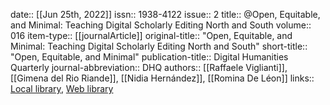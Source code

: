 date:: [[Jun 25th, 2022]]
issn:: 1938-4122
issue:: 2
title:: @Open, Equitable, and Minimal: Teaching Digital Scholarly Editing North and South
volume:: 016
item-type:: [[journalArticle]]
original-title:: "Open, Equitable, and Minimal: Teaching Digital Scholarly Editing North and South"
short-title:: "Open, Equitable, and Minimal"
publication-title:: Digital Humanities Quarterly
journal-abbreviation:: DHQ
authors:: [[Raffaele Viglianti]], [[Gimena del Rio Riande]], [[Nidia Hernández]], [[Romina De Léon]]
links:: [Local library](zotero://select/groups/2386895/items/KM6IMPZC), [Web library](https://www.zotero.org/groups/2386895/items/KM6IMPZC)
